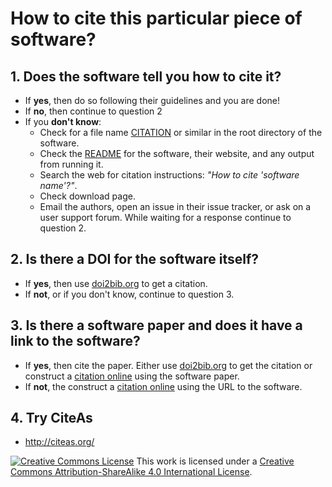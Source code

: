 # How to cite this particular piece of software?

## 1. Does the software tell you how to cite it?

* If **yes**, then do so following their guidelines and you are done!
* If **no**, then continue to question 2
* If you **don't know**:
    * Check for a file name [CITATION] or similar in the root directory of the
    software.
    * Check the [README] for the software, their website, and any output from
      running it.
    * Search the web for citation instructions: *"How to cite 'software name'?"*.
    * Check download page.
    * Email the authors, open an issue in their issue tracker, or ask on a user
      support forum. While waiting for a response continue to question 2.

## 2. Is there a DOI for the software itself?

* If **yes**, then use [doi2bib.org] to get a citation.
* If **not**, or if you don't know, continue to question 3.

## 3. Is there a software paper and does it have a link to the software?

 * If **yes**, then cite the paper. Either use [doi2bib.org] to get the
   citation or construct a [citation online] using the software paper.
 * If **not**, the construct a [citation online] using the URL to the software.
 
## 4. Try CiteAs

 * http://citeas.org/

[CITATION]: http://www.software.ac.uk/blog/2013-09-02-encouraging-citation-software-introducing-citation-files

[README]: https://en.wikipedia.org/wiki/README

[citation online]: https://www.citethisforme.com/cite/software

[doi2bib.org]: http://www.doi2bib.org
[![Creative Commons License](https://i.creativecommons.org/l/by-sa/4.0/88x31.png)](http://creativecommons.org/licenses/by-sa/4.0/)
This work is licensed under a [Creative Commons Attribution-ShareAlike 4.0 International License](http://creativecommons.org/licenses/by-sa/4.0/).
